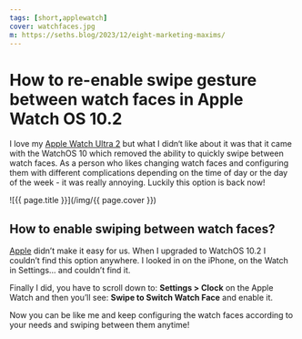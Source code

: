 ```yaml
---
tags: [short,applewatch]
cover: watchfaces.jpg
m: https://seths.blog/2023/12/eight-marketing-maxims/
---
```


# How to re-enable swipe gesture between watch faces in Apple Watch OS 10.2

I love my [Apple Watch Ultra 2](/ultra) but what I didn‘t like about it was that it came with the WatchOS 10 which removed the ability to quickly swipe between watch faces. As a person who likes changing watch faces and configuring them with different complications depending on the time of day or the day of the week - it was really annoying. Luckily this option is back now!

<!--More-->

![{{ page.title }}](/img/{{ page.cover }})

## How to enable swiping between watch faces?

[Apple](/apple) didn’t make it easy for us. When I upgraded to WatchOS 10.2 I couldn’t find this option anywhere. I looked in on the iPhone, on the Watch in Settings… and couldn’t find it.

Finally I did, you have to scroll down to: **Settings > Clock** on the Apple Watch and then you’ll see: **Swipe to Switch Watch Face** and enable it.

Now you can be like me and keep configuring the watch faces according to your needs and swiping between them anytime!

[n]: https://michael.gratis/nozbe
